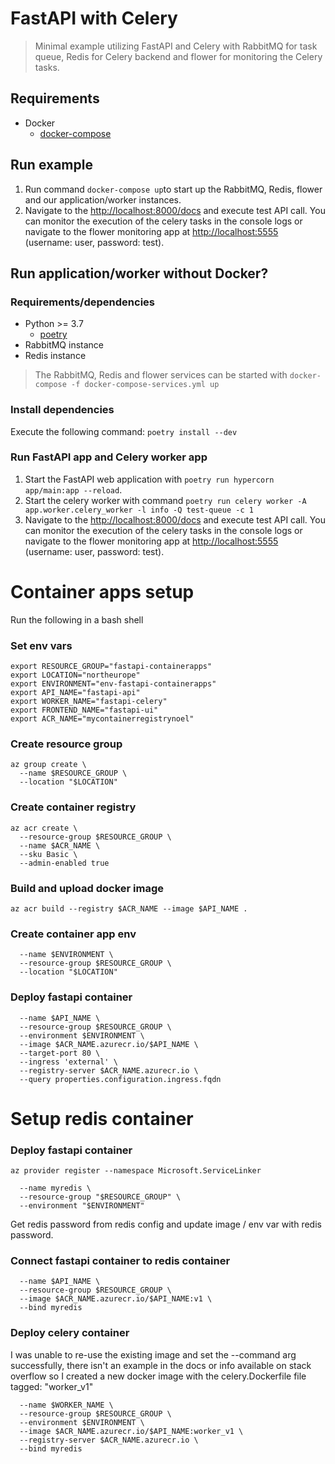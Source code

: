 # FastAPI with Celery

> Minimal example utilizing FastAPI and Celery with RabbitMQ for task queue, Redis for Celery backend and flower for monitoring the Celery tasks.

## Requirements

- Docker
  - [docker-compose](https://docs.docker.com/compose/install/)

## Run example

1. Run command ```docker-compose up```to start up the RabbitMQ, Redis, flower and our application/worker instances.
2. Navigate to the [http://localhost:8000/docs](http://localhost:8000/docs) and execute test API call. You can monitor the execution of the celery tasks in the console logs or navigate to the flower monitoring app at [http://localhost:5555](http://localhost:5555) (username: user, password: test).

## Run application/worker without Docker?

### Requirements/dependencies

- Python >= 3.7
  - [poetry](https://python-poetry.org/docs/#installation)
- RabbitMQ instance
- Redis instance

> The RabbitMQ, Redis and flower services can be started with ```docker-compose -f docker-compose-services.yml up```

### Install dependencies

Execute the following command: ```poetry install --dev```

### Run FastAPI app and Celery worker app

1. Start the FastAPI web application with ```poetry run hypercorn app/main:app --reload```.
2. Start the celery worker with command ```poetry run celery worker -A app.worker.celery_worker -l info -Q test-queue -c 1```
3. Navigate to the [http://localhost:8000/docs](http://localhost:8000/docs) and execute test API call. You can monitor the execution of the celery tasks in the console logs or navigate to the flower monitoring app at [http://localhost:5555](http://localhost:5555) (username: user, password: test).

# Container apps setup

Run the following in a bash shell

### Set env vars
```
export RESOURCE_GROUP="fastapi-containerapps"
export LOCATION="northeurope"
export ENVIRONMENT="env-fastapi-containerapps"
export API_NAME="fastapi-api"
export WORKER_NAME="fastapi-celery"
export FRONTEND_NAME="fastapi-ui"
export ACR_NAME="mycontainerregistrynoel"
```

### Create resource group
```
az group create \
  --name $RESOURCE_GROUP \
  --location "$LOCATION"
```

### Create container registry
```
az acr create \
  --resource-group $RESOURCE_GROUP \
  --name $ACR_NAME \
  --sku Basic \
  --admin-enabled true
```

### Build and upload docker image
`az acr build --registry $ACR_NAME --image $API_NAME .`

### Create container app env
```az containerapp env create \
  --name $ENVIRONMENT \
  --resource-group $RESOURCE_GROUP \
  --location "$LOCATION"
```

### Deploy fastapi container
```az containerapp create \
  --name $API_NAME \
  --resource-group $RESOURCE_GROUP \
  --environment $ENVIRONMENT \
  --image $ACR_NAME.azurecr.io/$API_NAME \
  --target-port 80 \
  --ingress 'external' \
  --registry-server $ACR_NAME.azurecr.io \
  --query properties.configuration.ingress.fqdn
```

# Setup redis container

### Deploy fastapi container
`az provider register --namespace Microsoft.ServiceLinker`

```az containerapp service redis create \
  --name myredis \
  --resource-group "$RESOURCE_GROUP" \
  --environment "$ENVIRONMENT"
```
  
Get redis password from redis config and update image / env var with redis password.

### Connect fastapi container to redis container
```az containerapp update \
  --name $API_NAME \
  --resource-group $RESOURCE_GROUP \
  --image $ACR_NAME.azurecr.io/$API_NAME:v1 \
  --bind myredis
```

### Deploy celery container

I was unable to re-use the existing image and set the --command arg successfully, there isn't an example in the docs or info available on stack overflow so I created a new docker image with the celery.Dockerfile file tagged: "worker_v1"

```az containerapp create \
  --name $WORKER_NAME \
  --resource-group $RESOURCE_GROUP \
  --environment $ENVIRONMENT \
  --image $ACR_NAME.azurecr.io/$API_NAME:worker_v1 \
  --registry-server $ACR_NAME.azurecr.io \
  --bind myredis
```
  
